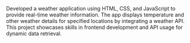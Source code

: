 Developed a weather application using HTML, CSS, and JavaScript to provide real-time weather information. The app displays temperature and other weather details for specified locations by integrating a weather API. This project showcases skills in frontend development and API usage for dynamic data retrieval.
